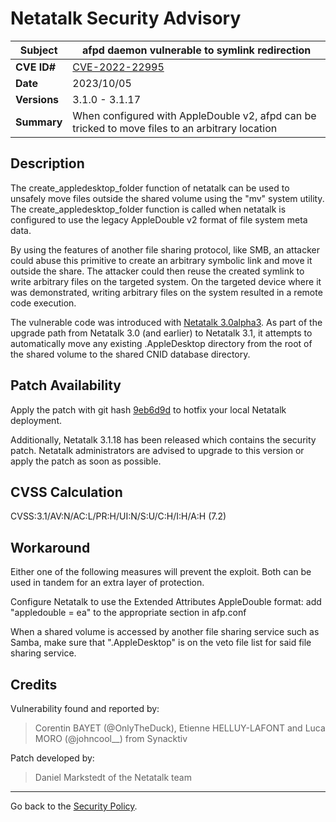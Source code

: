 # Netatalk Security Advisory

| **Subject**  | afpd daemon vulnerable to symlink redirection |
| ------------ | -------------------------------------- |
| **CVE ID#**  | [CVE-2022-22995](https://www.cve.org/CVERecord?id=CVE-2022-22995) |
| **Date**     | 2023/10/05 |
| **Versions** | 3.1.0 - 3.1.17 |
| **Summary**  | When configured with AppleDouble v2, afpd can be tricked to move files to an arbitrary location |

## Description

The create_appledesktop_folder function of netatalk can be used to
unsafely move files outside the shared volume using the "mv" system
utility. The create_appledesktop_folder function is called when netatalk
is configured to use the legacy AppleDouble v2 format of file system
meta data.

By using the features of another file sharing protocol, like SMB, an
attacker could abuse this primitive to create an arbitrary symbolic link
and move it outside the share. The attacker could then reuse the created
symlink to write arbitrary files on the targeted system. On the targeted
device where it was demonstrated, writing arbitrary files on the system
resulted in a remote code execution.

The vulnerable code was introduced with [Netatalk
3.0alpha3](https://netatalk.io/3.1/ReleaseNotes3.1.0). As part of the
upgrade path from Netatalk 3.0 (and earlier) to Netatalk 3.1, it
attempts to automatically move any existing .AppleDesktop directory from
the root of the shared volume to the shared CNID database directory.

## Patch Availability

Apply the patch with git hash
[9eb6d9d](https://github.com/Netatalk/netatalk/commit/9eb6d9d0ac17dca210ccbf05476a925a6b379dfb.diff)
to hotfix your local Netatalk deployment.

Additionally, Netatalk 3.1.18 has been released which contains the
security patch. Netatalk administrators are advised to upgrade to this
version or apply the patch as soon as possible.

## CVSS Calculation

CVSS:3.1/AV:N/AC:L/PR:H/UI:N/S:U/C:H/I:H/A:H (7.2)

## Workaround

Either one of the following measures will prevent the exploit. Both can
be used in tandem for an extra layer of protection.

Configure Netatalk to use the Extended Attributes AppleDouble format:
add "appledouble = ea" to the appropriate section in afp.conf

When a shared volume is accessed by another file sharing service such as
Samba, make sure that ".AppleDesktop" is on the veto file list for said
file sharing service.

## Credits

Vulnerability found and reported by:

> Corentin BAYET (@OnlyTheDuck), Etienne HELLUY-LAFONT and Luca MORO
(@johncool\_\_) from Synacktiv

Patch developed by:

> Daniel Markstedt of the Netatalk team

---

Go back to the [Security Policy](/security.html).
